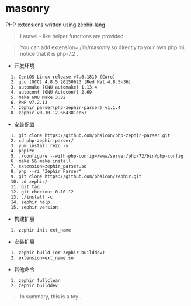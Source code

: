 # masonry
PHP extensions written using zephir-lang

> Laravel - like helper functions are provided .

> You can add extension=./lib/masonry.so directly to your own php.ini, notice that it is php-7.2 .

* 开发环境
```
  1. CentOS Linux release v7.6.1810 (Core)
  2. gcc (GCC) 4.8.5 20150623 (Red Hat 4.8.5-36)
  3. automake (GNU automake) 1.13.4
  4. autoconf (GNU Autoconf) 2.69
  5. make GNU Make 3.82
  6. PHP v7.2.13
  7. zephir_parser(php-zephir-parser) v1.1.4
  8. zephir v0.10.12-664381ee57
```  
  
* 安装配置
```
  1. git clone https://github.com/phalcon/php-zephir-parser.git
  2. cd php-zephir-parser/
  3. yum install re2c -y
  4. phpize
  5. ./configure --with-php-config=/www/server/php/72/bin/php-config
  6. make && make install 
  7. extension=zephir_parser.so
  8. php --ri "Zephir Parser"
  9. git clone https://github.com/phalcon/zephir.git
  10. cd zephir/
  11. git tag
  12. git checkout 0.10.12
  13. ./install -c
  14. zephir help
  15. zephir version
```
* 构建扩展
```
  1. zephir init ext_name
``` 
* 安装扩展
```
  1. zephir build (or zephir builddev)
  2. extension=ext_name.so
 ``` 
 
* 其他命令 
```
  1. zephir fullclean
  2. zephir builddev
```

> In summary, this is a toy .
